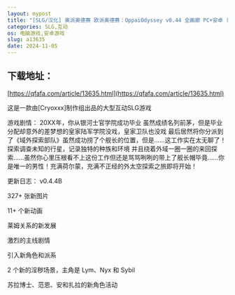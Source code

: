 ```yaml
---
layout: mypost
title: "[SLG/汉化] 奥派奥德赛 欧派奥德赛：OppaiOdyssey v0.44 全画廊 PC+安卓 [6.4G]"
categories: SLG,互动
os: 电脑游戏,安卓游戏
slug: a13635
date: 2024-11-05
---
```


## 下载地址：

[https://qfafa.com/article/13635.html](https://qfafa.com/article/13635.html)

这是一款由\[Cryoxxx\]制作组出品的大型互动SLG游戏

游戏剧情：
20XX年，你从银河士官学院成功毕业
虽然成绩名列前茅，但是毕业分配却意外的差梦想的皇家陆军学院没戏，皇家卫队也没戏
最后居然将你分派到了《域外探索部队》虽然成功捞了个舰长的位置，但是……这工作实在太无聊了！探索调查未知的行星，记录独特的种族和环境
并且绕着外域一圈一圈的来回探索……虽然你心里压根看不上这份工作但还是骂骂咧咧的带上了舰长帽毕竟……你是唯一的男性！充满荷尔蒙，充满不正经的外太空探索之旅即将开始！

更新日志：
v0.4.4B

327+ 张新图片

11+ 个新动画

莱姆关系的新发展

激烈的主线剧情

引入新角色和派系

2 个新的淫秽场景，主角是 Lym、Nyx 和 Sybil

苏拉博士、范恩、安和扎拉的新角色活动